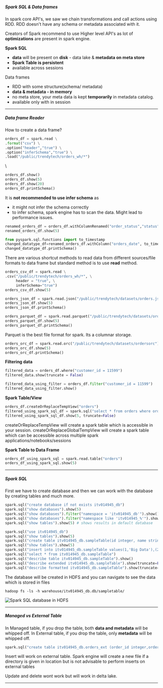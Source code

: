 ##### Spark SQL & Data frames

In spark core API's, we saw we chain transformations and call actions using RDD. RDD doesn't have any schema or metadata associated with it.

Creators of Spark recommend to use Higher level API's as lot of **optimizations** are present in spark engine.

**Spark SQL** 
- **data** will be present on **disk** - data lake & **metadata on meta store**
- **Spark Table is persistent**
- available across sessions

Data frames 
- RDD with some structure(schema/ metadata)
- **data & metadata - in memory**
- no meta store, your meta data is kept **temporarily** in metadata catalog.
- available only with in session

---
##### Data frame Reader

How to create a data frame?

``` python
orders_df = spark.read \
.format("csv") \
.option("header","true") \
.option("inferSchema","true") \
.load("/public/trendytech/orders_wh/*")
```
\
``` python
orders_df.show()
orders_df.show(5)
orders_df.show(20)
orders_df.printSchema()
```

It is **not recommended to use infer schema** as 
- it might not infer the schema correctly
- to infer schema, spark engine has to scan the data. Might lead to performance issues.

```python
renamed_orders_df = orders_df.withColumnRenamed("order_status","status")
renamed_orders_df.show(5)
```

```python
from pyspark.sql.functions import to_timestamp
changed_datatype_df=renamed_orders_df.withColumn("orders_date", to_timestamp("order_date"))
changed_datatype_df.printSchema()
```

There are various shortcut methods to read data from different sources/file formats to data frame but standard method is to use **read** method.

``` python
orders_csv_df = spark.read \
.csv("/public/trendytech/orders_wh/*", \
     header = "true", \
     inferSchema="true")
orders_csv_df.show(5)
```

``` python
orders_json_df = spark.read.json("/public/trendytech/datasets/orders.json")
orders_json_df.show(5)
orders_json_df.printSchema()
```

``` python
orders_parquet_df = spark.read.parquet("/public/trendytech/datasets/ordersparquet")
orders_parquet_df.show(5)
orders_parquet_df.printSchema()
```

Parquet is the best file format for spark. Its a columnar storage.

``` python
orders_orc_df = spark.read.orc("/public/trendytech/datasets/ordersorc")
orders_orc_df.show(5)
orders_orc_df.printSchema()
```

**Filtering data**

``` python
filtered_data = orders_df.where("customer_id = 11599")
filtered_data.show(truncate = False)
```

``` python
filtered_data_using_filter = orders_df.filter("customer_id = 11599")
filtered_data_using_filter.show()
```

**Spark Table/View**

``` python
orders_df.createOrReplaceTempView("orders")
filtered_using_spark_sql_df = spark.sql("select * from orders where order_status = 'CLOSED'")
filtered_using_spark_sql_df.show(5, truncate=False)
```

createOrReplaceTempView will create a spark table which is accessible in your session.
createOrReplaceGlobalTempView will create a spark table which can be accessible across multiple spark applications/notebooks/sessions

**Spark Table to Data Frame**

```python
orders_df_using_spark_sql = spark.read.table("orders")
orders_df_using_spark_sql.show(5)
```

---

##### Spark SQL

First we have to create database and then we can work with the database by creating tables and much more.

```python
spark.sql("create database if not exists itv014945_db")
spark.sql("show databases").show(5)
spark.sql("show databases").filter("namespace = 'itv014945_db'").show()
spark.sql("show databases").filter("namespace like 'itv014945_%'").show()
spark.sql("show tables").show(5) # shows results in default database
```

``` python
spark.sql("use itv014945_db") 
spark.sql("show tables").show(5)
spark.sql("create table itv014945_db.sampleTable(id integer, name string)")
spark.sql("show tables").show(5)
spark.sql("insert into itv014945_db.sampleTable values(1,'Big Data'),(2,'Spark')")
spark.sql("select * from itv014945_db.sampleTable")
spark.sql("describe table itv014945_db.sampleTable").show()
spark.sql("describe extended itv014945_db.sampleTable").show(truncate=False)
spark.sql("describe formatted itv014945_db.sampleTable").show(truncate=False)
```

The database will be created in HDFS and you can navigate to see the data which is stored in files

``` console
hadoop fs -ls -h warehouse/itv014945_db.db/sampletable/
```

![Spark SQL database in HDFS](Spark_sql_database_in_hdfs.png "Spark SQL database in HDFSs")

---
##### Managed vs External Table

In Managed table, if you drop the table, both **data and metadata** will be whipped off.
In External table, if you drop the table, only **metadata** will be whipped off.

``` python
spark.sql("create table itv014945_db.orders_ext (order_id integer,order_date string,customer_id integer,order_status string) using csv location '/public/trendytech/orders/orders.csv'")
```

Insert will work on external table. Spark engine will create a new file if a directory is given in location but is not advisable to perform inserts on external tables

Update and delete wont work but will work in delta lake.

---


